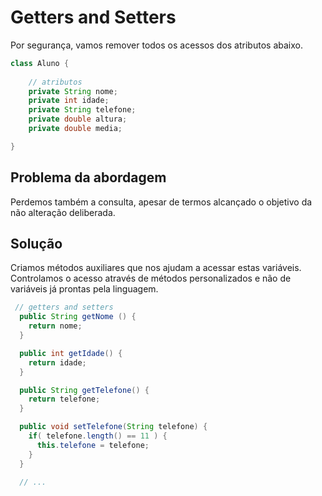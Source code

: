 # Getters and Setters

Por segurança, vamos remover todos os acessos dos atributos abaixo.

```java
class Aluno {
    
    // atributos
    private String nome;
    private int idade;
    private String telefone;
    private double altura;
    private double media;

}
```

## Problema da abordagem

Perdemos também a consulta, apesar de termos alcançado o objetivo da não alteração deliberada.

## Solução

Criamos métodos auxiliares que nos ajudam a acessar estas variáveis. Controlamos o acesso através de métodos personalizados e não de variáveis já prontas pela linguagem.

```java
 // getters and setters
  public String getNome () {
    return nome;
  }

  public int getIdade() {
    return idade;
  }

  public String getTelefone() {
    return telefone;
  }

  public void setTelefone(String telefone) {
    if( telefone.length() == 11 ) {
      this.telefone = telefone;
    } 
  }

  // ...
```